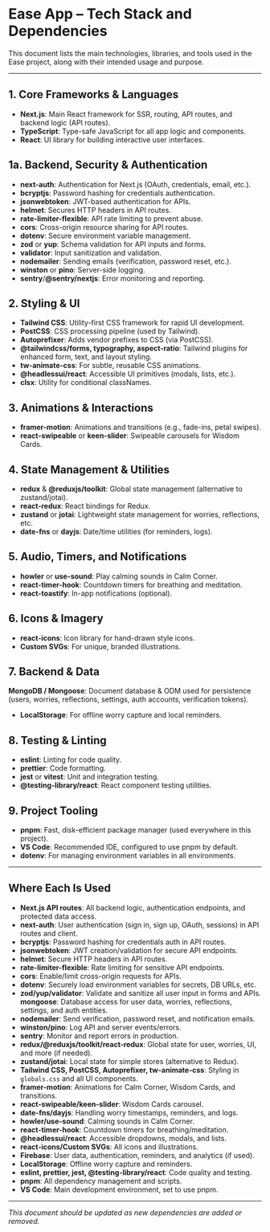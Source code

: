 # Ease App – Tech Stack and Dependencies

This document lists the main technologies, libraries, and tools used in the Ease project, along with their intended usage and purpose.

---

## 1. Core Frameworks & Languages

- **Next.js**: Main React framework for SSR, routing, API routes, and backend logic (API routes).
- **TypeScript**: Type-safe JavaScript for all app logic and components.
- **React**: UI library for building interactive user interfaces.

## 1a. Backend, Security & Authentication

- **next-auth**: Authentication for Next.js (OAuth, credentials, email, etc.).
- **bcryptjs**: Password hashing for credentials authentication.
- **jsonwebtoken**: JWT-based authentication for APIs.
- **helmet**: Secures HTTP headers in API routes.
- **rate-limiter-flexible**: API rate limiting to prevent abuse.
- **cors**: Cross-origin resource sharing for API routes.
- **dotenv**: Secure environment variable management.
- **zod** or **yup**: Schema validation for API inputs and forms.
- **validator**: Input sanitization and validation.
- **nodemailer**: Sending emails (verification, password reset, etc.).
- **winston** or **pino**: Server-side logging.
- **sentry**/**@sentry/nextjs**: Error monitoring and reporting.

## 2. Styling & UI

- **Tailwind CSS**: Utility-first CSS framework for rapid UI development.
- **PostCSS**: CSS processing pipeline (used by Tailwind).
- **Autoprefixer**: Adds vendor prefixes to CSS (via PostCSS).
- **@tailwindcss/forms, typography, aspect-ratio**: Tailwind plugins for enhanced form, text, and layout styling.
- **tw-animate-css**: For subtle, reusable CSS animations.
- **@headlessui/react**: Accessible UI primitives (modals, lists, etc.).
- **clsx**: Utility for conditional classNames.

## 3. Animations & Interactions

- **framer-motion**: Animations and transitions (e.g., fade-ins, petal swipes).
- **react-swipeable** or **keen-slider**: Swipeable carousels for Wisdom Cards.

## 4. State Management & Utilities

- **redux** & **@reduxjs/toolkit**: Global state management (alternative to zustand/jotai).
- **react-redux**: React bindings for Redux.
- **zustand** or **jotai**: Lightweight state management for worries, reflections, etc.
- **date-fns** or **dayjs**: Date/time utilities (for reminders, logs).

## 5. Audio, Timers, and Notifications

- **howler** or **use-sound**: Play calming sounds in Calm Corner.
- **react-timer-hook**: Countdown timers for breathing and meditation.
- **react-toastify**: In-app notifications (optional).

## 6. Icons & Imagery

- **react-icons**: Icon library for hand-drawn style icons.
- **Custom SVGs**: For unique, branded illustrations.

## 7. Backend & Data

**MongoDB / Mongoose**: Document database & ODM used for persistence (users, worries, reflections, settings, auth accounts, verification tokens).
- **LocalStorage**: For offline worry capture and local reminders.

## 8. Testing & Linting

- **eslint**: Linting for code quality.
- **prettier**: Code formatting.
- **jest** or **vitest**: Unit and integration testing.
- **@testing-library/react**: React component testing utilities.

## 9. Project Tooling

- **pnpm**: Fast, disk-efficient package manager (used everywhere in this project).
- **VS Code**: Recommended IDE, configured to use pnpm by default.
- **dotenv**: For managing environment variables in all environments.

---

## Where Each Is Used

- **Next.js API routes**: All backend logic, authentication endpoints, and protected data access.
- **next-auth**: User authentication (sign in, sign up, OAuth, sessions) in API routes and client.
- **bcryptjs**: Password hashing for credentials auth in API routes.
- **jsonwebtoken**: JWT creation/validation for secure API endpoints.
- **helmet**: Secure HTTP headers in API routes.
- **rate-limiter-flexible**: Rate limiting for sensitive API endpoints.
- **cors**: Enable/limit cross-origin requests for APIs.
- **dotenv**: Securely load environment variables for secrets, DB URLs, etc.
- **zod/yup/validator**: Validate and sanitize all user input in forms and APIs.
**mongoose**: Database access for user data, worries, reflections, settings, and auth entities.
- **nodemailer**: Send verification, password reset, and notification emails.
- **winston/pino**: Log API and server events/errors.
- **sentry**: Monitor and report errors in production.
- **redux/@reduxjs/toolkit/react-redux**: Global state for user, worries, UI, and more (if needed).
- **zustand/jotai**: Local state for simple stores (alternative to Redux).
- **Tailwind CSS, PostCSS, Autoprefixer, tw-animate-css**: Styling in `globals.css` and all UI components.
- **framer-motion**: Animations for Calm Corner, Wisdom Cards, and transitions.
- **react-swipeable/keen-slider**: Wisdom Cards carousel.
- **date-fns/dayjs**: Handling worry timestamps, reminders, and logs.
- **howler/use-sound**: Calming sounds in Calm Corner.
- **react-timer-hook**: Countdown timers for breathing/meditation.
- **@headlessui/react**: Accessible dropdowns, modals, and lists.
- **react-icons/Custom SVGs**: All icons and illustrations.
- **Firebase**: User data, authentication, reminders, and analytics (if used).
- **LocalStorage**: Offline worry capture and reminders.
- **eslint, prettier, jest, @testing-library/react**: Code quality and testing.
- **pnpm**: All dependency management and scripts.
- **VS Code**: Main development environment, set to use pnpm.

---

_This document should be updated as new dependencies are added or removed._
